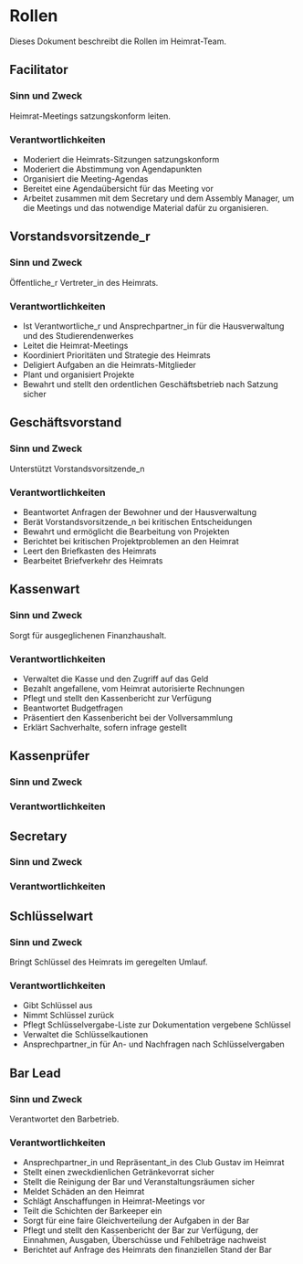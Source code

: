 # Rollen

Dieses Dokument beschreibt die Rollen im Heimrat-Team.

## Facilitator

### Sinn und Zweck

Heimrat-Meetings satzungskonform leiten.

### Verantwortlichkeiten
- Moderiert die Heimrats-Sitzungen satzungskonform
- Moderiert die Abstimmung von Agendapunkten
- Organisiert die Meeting-Agendas
- Bereitet eine Agendaübersicht für das Meeting vor
- Arbeitet zusammen mit dem Secretary und dem Assembly Manager, um die Meetings und das notwendige Material dafür zu organisieren.

## Vorstandsvorsitzende_r

### Sinn und Zweck

Öffentliche_r Vertreter_in des Heimrats.

### Verantwortlichkeiten
- Ist Verantwortliche_r und Ansprechpartner_in für die Hausverwaltung und des Studierendenwerkes
- Leitet die Heimrat-Meetings
- Koordiniert Prioritäten und Strategie des Heimrats
- Deligiert Aufgaben an die Heimrats-Mitglieder
- Plant und organisiert Projekte
- Bewahrt und stellt den ordentlichen Geschäftsbetrieb nach Satzung sicher

## Geschäftsvorstand

### Sinn und Zweck

Unterstützt Vorstandsvorsitzende_n

### Verantwortlichkeiten
- Beantwortet Anfragen der Bewohner und der Hausverwaltung
- Berät Vorstandsvorsitzende_n bei kritischen Entscheidungen
- Bewahrt und ermöglicht die Bearbeitung von Projekten
- Berichtet bei kritischen Projektproblemen an den Heimrat
- Leert den Briefkasten des Heimrats
- Bearbeitet Briefverkehr des Heimrats

## Kassenwart

### Sinn und Zweck
Sorgt für ausgeglichenen Finanzhaushalt.

### Verantwortlichkeiten
- Verwaltet die Kasse und den Zugriff auf das Geld
- Bezahlt angefallene, vom Heimrat autorisierte Rechnungen
- Pflegt und stellt den Kassenbericht zur Verfügung
- Beantwortet Budgetfragen
- Präsentiert den Kassenbericht bei der Vollversammlung
- Erklärt Sachverhalte, sofern infrage gestellt

## Kassenprüfer

### Sinn und Zweck
### Verantwortlichkeiten
## Secretary
### Sinn und Zweck
### Verantwortlichkeiten
## Schlüsselwart

### Sinn und Zweck
Bringt Schlüssel des Heimrats im geregelten Umlauf.

### Verantwortlichkeiten
- Gibt Schlüssel aus
- Nimmt Schlüssel zurück
- Pflegt Schlüsselvergabe-Liste zur Dokumentation vergebene Schlüssel
- Verwaltet die Schlüsselkautionen
- Ansprechpartner_in für An- und Nachfragen nach Schlüsselvergaben

## Bar Lead

### Sinn und Zweck

Verantwortet den Barbetrieb.

### Verantwortlichkeiten
- Ansprechpartner_in und Repräsentant_in des Club Gustav im Heimrat
- Stellt einen zweckdienlichen Getränkevorrat sicher
- Stellt die Reinigung der Bar und Veranstaltungsräumen sicher
- Meldet Schäden an den Heimrat
- Schlägt Anschaffungen in Heimrat-Meetings vor
- Teilt die Schichten der Barkeeper ein
- Sorgt für eine faire Gleichverteilung der Aufgaben in der Bar
- Pflegt und stellt den Kassenbericht der Bar zur Verfügung, der Einnahmen, Ausgaben, Überschüsse und Fehlbeträge nachweist
- Berichtet auf Anfrage des Heimrats den finanziellen Stand der Bar
